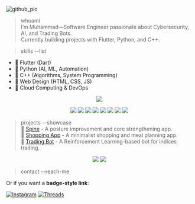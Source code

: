 
![github_pic](https://github.com/user-attachments/assets/7d2d54e2-13b2-492d-b238-f4b925b72226)

> whoami  
I’m Muhammad—Software Engineer passionate about Cybersecurity, AI, and Trading Bots.  
Currently building projects with Flutter, Python, and C++.  

> skills --list
> 
- 🔹 Flutter (Dart)  
- 🔹 Python (AI, ML, Automation)  
- 🔹 C++ (Algorithms, System Programming)  
- 🔹 Web Design (HTML, CSS, JS)  
- 🔹 Cloud Computing & DevOps  
<p align="center"> <img src="https://readme-typing-svg.herokuapp.com?font=Fira+Code&size=22&duration=2500&pause=800&color=38C172&center=true&vCenter=true&width=600&lines=Tech+Stack%3A;Flutter+%7C+Dart;Python+%7C+C%2B%2B+%7C+JavaScript;Firebase+%7C+GitHub+%7C+Linux" /> </p> <p align="center"> <img src="https://img.shields.io/badge/Flutter-02569B?style=for-the-badge&logo=flutter&logoColor=white" /> <img src="https://img.shields.io/badge/Dart-0175C2?style=for-the-badge&logo=dart&logoColor=white" /> <img src="https://img.shields.io/badge/Python-3776AB?style=for-the-badge&logo=python&logoColor=white" /> <img src="https://img.shields.io/badge/C++-00599C?style=for-the-badge&logo=cplusplus&logoColor=white" /> <img src="https://img.shields.io/badge/JavaScript-F7DF1E?style=for-the-badge&logo=javascript&logoColor=black" /> <img src="https://img.shields.io/badge/Firebase-FFCA28?style=for-the-badge&logo=firebase&logoColor=black" /> <img src="https://img.shields.io/badge/GitHub-181717?style=for-the-badge&logo=github&logoColor=white" /> <img src="https://img.shields.io/badge/Linux-FCC624?style=for-the-badge&logo=linux&logoColor=black" /> </p>


> projects --showcase  
🔹 [Spine](#) - A posture improvement and core strengthening app.  
🔹 [Shopping App](#) - A minimalist shopping and meal planning app.  
🔹 [Trading Bot](#) - A Reinforcement Learning-based bot for indices trading.  


<p align="center"> <img src="https://github-readme-streak-stats.herokuapp.com/?user=Moh-dakai&theme=tokyonight&hide_border=true" /> <img src="https://github-readme-stats.vercel.app/api/top-langs/?username=Moh-dakai&layout=compact&theme=tokyonight&hide_border=true" /> </p>


> contact --reach-me  

Or if you want a **badge-style link**:  

[![Instagram](https://img.shields.io/badge/Instagram-%23E4405F.svg?style=for-the-badge&logo=Instagram&logoColor=white)](https://www.instagram.com/moh_dakie/)
[![Threads](https://img.shields.io/badge/Threads-000000.svg?style=for-the-badge&logo=threads&logoColor=white)](https://www.threads.net/@moh_dakie)


